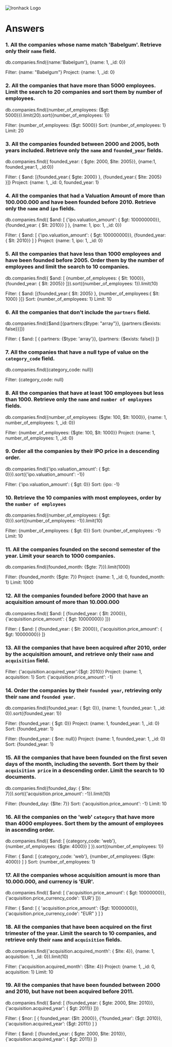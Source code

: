 ![Ironhack Logo](https://i.imgur.com/1QgrNNw.png)

# Answers

### 1. All the companies whose name match 'Babelgum'. Retrieve only their `name` field.

<!-- using querying (mongosh) -->

db.companies.find({name:'Babelgum'}, {name: 1, \_id: 0})

<!-- using compass tool -->

Filter: {name: "Babelgum"}
Project: {name: 1, \_id: 0}

### 2. All the companies that have more than 5000 employees. Limit the search to 20 companies and sort them by **number of employees**.

<!-- using querying (mongosh) -->

db.companies.find({number_of_employees: {$gt: 5000}}).limit(20).sort({number_of_employees: 1})

<!-- using compass tool -->

Filter: {number_of_employees: {$gt: 5000}}
Sort: {number_of_employees: 1}
Limit: 20

### 3. All the companies founded between 2000 and 2005, both years included. Retrieve only the `name` and `founded_year` fields.

<!-- using querying (mongosh) -->

db.companies.find({ founded_year: { $gte: 2000, $lte: 2005}}, {name:1, founded_year:1, \_id:0})

<!-- using compass tool -->

Filter: { $and: [{founded_year:{ $gte: 2000} }, {founded_year:{ $lte: 2005} }]}
Project: {name: 1, \_id: 0, founded_year: 1}

### 4. All the companies that had a Valuation Amount of more than 100.000.000 and have been founded before 2010. Retrieve only the `name` and `ipo` fields.

<!-- using querying (mongosh) -->

db.companies.find({ $and: [ {'ipo.valuation_amount': { $gt: 100000000}}, {founded_year: { $lt: 2010}} ] }, {name: 1, ipo: 1, \_id: 0})

<!-- using compass tool -->

Filter: { $and: [ {'ipo.valuation_amount': { $gt: 100000000}}, {founded_year: { $lt: 2010}} ] }
Project: {name: 1, ipo: 1, \_id: 0}

### 5. All the companies that have less than 1000 employees and have been founded before 2005. Order them by the number of employees and limit the search to 10 companies.

<!-- using querying (mongosh) -->

db.companies.find({ $and: [ {number_of_employees: { $lt: 1000}}, {founded_year: { $lt: 2005}} ]}).sort({number_of_employees: 1}).limit(10)

<!-- using compass tool -->

Filter: { $and: [{founded_year:{ $lt: 2005} }, {number_of_employees:{ $lt: 1000} }]}
Sort: {number_of_employees: 1}
Limit: 10

### 6. All the companies that don't include the `partners` field.

<!-- using querying (mongosh) -->

db.companies.find({$and:[{partners:{$type: "array"}}, {partners:{$exists: false}}]})

<!-- using compass tool -->

Filter: { $and: [ { partners: {$type: 'array'}}, {partners: {$exists: false}} ]}

### 7. All the companies that have a null type of value on the `category_code` field.

<!-- using querying (mongosh) -->

db.companies.find({category_code: null})

<!-- using compass tool -->

Filter: {category_code: null}

### 8. All the companies that have at least 100 employees but less than 1000. Retrieve only the `name` and `number of employees` fields.

<!-- using querying (mongosh) -->

db.companies.find({number_of_employees: {$gte: 100, $lt: 1000}}, {name: 1, number_of_employees: 1, \_id: 0})

<!-- using compass tool -->

Filter: {number_of_employees: {$gte: 100, $lt: 1000}}
Project: {name: 1, number_of_employees: 1, \_id: 0}

### 9. Order all the companies by their IPO price in a descending order.

<!-- using querying (mongosh) -->

db.companies.find({'ipo.valuation_amount': { $gt: 0}}).sort({'ipo.valuation_amount': -1})

<!-- using compass tool -->

Filter: {'ipo.valuation_amount': { $gt: 0}}
Sort: {ipo: -1}

### 10. Retrieve the 10 companies with most employees, order by the `number of employees`

<!-- using querying (mongosh) -->
<!-- sort() doesn't work without find() -->

db.companies.find({number_of_employees: { $gt: 0}}).sort({number_of_employees: -1}).limit(10)

<!-- using compass tool -->
<!-- here we don't need filter actually, because we retrieve the 10 companies with most employees, and only the first 10   -->

Filter: {number_of_employees: { $gt: 0}}
Sort: {number_of_employees: -1}
Limit: 10

### 11. All the companies founded on the second semester of the year. Limit your search to 1000 companies.

<!-- using querying (mongosh) -->

db.companies.find({founded_month: {$gte: 7}}).limit(1000)

<!-- using compass tool -->

<!-- I wasn't sure what second semester means so I did months July through December -->

Filter: {founded_month: {$gte: 7}}
Project: {name: 1, \_id: 0, founded_month: 1} <!-- not needed but didn't want to see so much data, just the name of company -->
Limit: 1000

### 12. All the companies founded before 2000 that have an acquisition amount of more than 10.000.000

<!-- using querying (mongosh) -->

db.companies.find({ $and: [ {founded_year: { $lt: 2000}}, {'acquisition.price_amount': { $gt: 10000000}} ]})

<!-- using compass tool -->

Filter: { $and: [ {founded_year: { $lt: 2000}}, {'acquisition.price_amount': { $gt: 10000000}} ]}

<!-- Just to check how it looks: Project: {acquisition: 1, name: 1, _id: 0, founded_year: 1} -->

### 13. All the companies that have been acquired after 2010, order by the acquisition amount, and retrieve only their `name` and `acquisition` field.

Filter: {'acquisition.acquired_year':{$gt: 2010}}
Project: {name: 1, acquisition: 1}
Sort: {'acquisition.price_amount': -1}

### 14. Order the companies by their `founded year`, retrieving only their `name` and `founded year`.

<!-- using querying (mongosh) -->

db.companies.find({founded_year: { $gt: 0}}, {name: 1, founded_year: 1, \_id: 0}).sort({founded_year: 1})

<!-- using compass tool -->
<!-- because many companies have founded_year: null, I've used filter -->

Filter: {founded_year: { $gt: 0}}
Project: {name: 1, founded_year: 1, \_id: 0}
Sort: {founded_year: 1}

<!-- another approach -->

Filter: {founded_year: { $ne: null}}
Project: {name: 1, founded_year: 1, \_id: 0}
Sort: {founded_year: 1}

### 15. All the companies that have been founded on the first seven days of the month, including the seventh. Sort them by their `acquisition price` in a descending order. Limit the search to 10 documents.

<!-- using querying (mongosh) -->

db.companies.find({founded_day: { $lte: 7}}).sort({'acquisition.price_amount': -1}).limit(10)

<!-- using compass tool -->

Filter: {founded_day: {$lte: 7}}
Sort: {'acquisition.price_amount': -1}
Limit: 10

### 16. All the companies on the 'web' `category` that have more than 4000 employees. Sort them by the amount of employees in ascending order.

<!-- using querying (mongosh) -->

db.companies.find({ $and: [ {category_code: 'web'}, {number_of_employees: {$gte: 4000}} ] }).sort({number_of_employees: 1})

<!-- using compass tool -->

Filter: { $and: [ {category_code: 'web'}, {number_of_employees: {$gte: 4000}} ] }
Sort: {number_of_employees: 1}

<!-- Just to check how it looks: Project: {category_code: 1, number_of_employees: 1, _id:0 } -->

### 17. All the companies whose acquisition amount is more than 10.000.000, and currency is 'EUR'.

<!-- using querying (mongosh) -->

db.companies.find({ $and: [ {'acquisition.price_amount': { $gt: 10000000}}, {'acquisition.price_currency_code': 'EUR'} ]})

<!-- using compass tool -->

Filter: { $and: [ { 'acquisition.price_amount': {$gt: 10000000}}, {'acquisition.price_currency_code': "EUR" } ] }

### 18. All the companies that have been acquired on the first trimester of the year. Limit the search to 10 companies, and retrieve only their `name` and `acquisition` fields.

<!-- using querying (mongosh) -->

db.companies.find({'acquisition.acquired_month': { $lte: 4}}, {name: 1, acquisition: 1, \_id: 0}).limit(10)

<!-- using compass tool -->

Filter: {'acquisition.acquired_month': {$lte: 4}}
Project: {name: 1, \_id: 0, acquisition: 1}
Limit: 10

### 19. All the companies that have been founded between 2000 and 2010, but have not been acquired before 2011.

<!-- using querying (mongosh) -->

db.companies.find({ $and: [ {founded_year: { $gte: 2000, $lte: 2010}}, {'acquisition.acquired_year': { $gt: 2011}} ]})

<!-- using compass tool -->

Filter: { $nor: [ { founded_year: {$lt: 2000}}, {'founded_year': {$gt: 2010}}, {'acquisition.acquired_year': {$gt: 2011}} ] }

<!-- another approach -->

Filter: { $and: [ {founded_year: { $gte: 2000, $lte: 2010}}, {'acquisition.acquired_year': { $gt: 2011}} ]}
